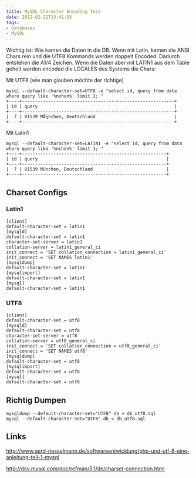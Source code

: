 ```yaml
---
title: MySQL Character Encoding Test
date: 2012-02-22T13:41:55
tags: 
- Databases
- MySQL
---
```


Wichtig ist: Wie kamen die Daten in die DB. Wenn mit Latin, kamen die ANSI
Chars rein und die UTF8 Kommands werden doppelt Encoded. Dadurch entstehen
die A1/4 Zeichen. Wenn die Daten aber mit LATIN1 aus dem Table geholt
werden encoded die LOCALES des Systems die Chars:

Mit UTF8 (wie man glauben möchte der richtige)

~~~
mysql --default-character-set=UTF8 -e "select id, query from data where query like '%nchen%' limit 1; "
+----+----------------------------------------------------------+
| id | query                                                    |
+----+----------------------------------------------------------+
|  7 | 81539 MÃ¼nchen, Deutschland                              |
+----+----------------------------------------------------------+
~~~

Mit Latin1

~~~
mysql --default-character-set=LATIN1 -e "select id, query from data where query like '%nchen%' limit 1; "
+----+-------------------------------------------------------+
| id | query                                                 |
+----+-------------------------------------------------------+
|  7 | 81539 München, Deutschland                            |
+----+-------------------------------------------------------+
~~~

## Charset Configs #

### Latin1 ##

~~~
[client]
default-character-set = latin1
[mysqld]
default-character-set = latin1
character-set-server = latin1
collation-server = latin1_general_ci
init_connect = 'SET collation_connection = latin1_general_ci'
init_connect = 'SET NAMES latin1'
[mysqldump]
default-character-set = latin1
[mysqlimport]
default-character-set = latin1
[mysql]
default-character-set = latin1
~~~

### UTF8 ##

~~~
[client]
default-character-set = utf8
[mysqld]
default-character-set = utf8
character-set-server = utf8
collation-server = utf8_general_ci
init_connect = 'SET collation_connection = utf8_general_ci'
init_connect = 'SET NAMES utf8'
[mysqldump]
default-character-set = utf8
[mysqlimport]
default-character-set = utf8
[mysql]
default-character-set = utf8
~~~

## Richtig Dumpen #

~~~
mysqldump --default-character-set="UTF8" db > db_utf8.sql
mysql --default-character-set="UTF8" db < db_utf8.sql
~~~

## Links #

http://www.gerd-riesselmann.de/softwareentwicklung/php-und-utf-8-eine-anleitung-teil-1-mysql

http://dev.mysql.com/doc/refman/5.1/de/charset-connection.html
